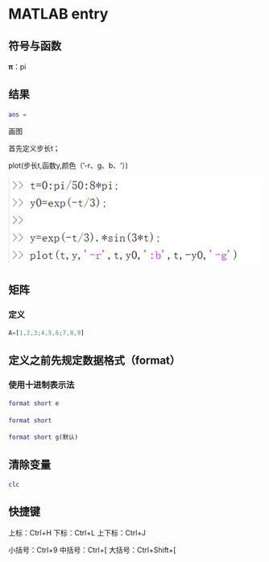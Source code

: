# MATLAB entry

## 符号与函数

**π**：pi

## 结果

```matlab
ans =
```

画图

首先定义步长t；

plot(步长t,函数y,颜色（’-r、g、b、‘）)

![QQ截图20230728090917](image/1690507744638.png)

## 矩阵

### 定义

```matlab
A=[1,2,3;4,5,6;7,8,9]
```

## 定义之前先规定数据格式（format）

### 使用十进制表示法

```matlab
format short e

format short

format short g(默认)
```

## 清除变量

```matlab
clc
```

## 快捷键

上标：Ctrl+H
下标：Ctrl+L
上下标：Ctrl+J

小括号：Ctrl+9
中括号：Ctrl+[
大括号：Ctrl+Shift+[
